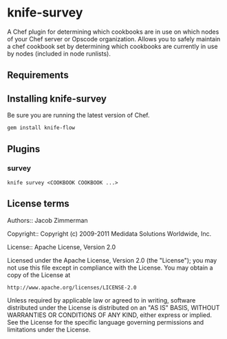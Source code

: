 knife-survey
========
A Chef plugin for determining which cookbooks are in use on which nodes of your Chef server or Opscode organization.
Allows you to safely maintain a chef cookbook set by determining which cookbooks are currently in use by nodes (included in node runlists).

Requirements
---------------

Installing knife-survey
-------------------
Be sure you are running the latest version of Chef.

    gem install knife-flow


Plugins
---------------

### survey 

    knife survey <COOKBOOK COOKBOOK ...>



License terms
-------------
Authors:: Jacob Zimmerman 

Copyright:: Copyright (c) 2009-2011 Medidata Solutions Worldwide, Inc.

License:: Apache License, Version 2.0


Licensed under the Apache License, Version 2.0 (the "License");
you may not use this file except in compliance with the License.
You may obtain a copy of the License at

    http://www.apache.org/licenses/LICENSE-2.0

Unless required by applicable law or agreed to in writing, software
distributed under the License is distributed on an "AS IS" BASIS,
WITHOUT WARRANTIES OR CONDITIONS OF ANY KIND, either express or implied.
See the License for the specific language governing permissions and
limitations under the License.


